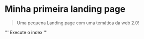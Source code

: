 # Minha primeira landing page
>Uma pequena Landing page com uma temática da web 2.0!

'''
Execute o index
'''
